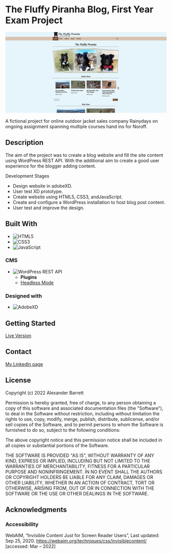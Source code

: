 # The Fluffy Piranha Blog, First Year Exam Project

![Homepage Preview](/report_documentation/site_preview.jpg)

A fictional project for online outdoor jacket sales company Rainydays on ongoing assignment spanning multiple courses hand ins for Noroff.

## Description

The aim of the project was to create a blog website and fill the site content using WordPress REST API. With the additional aim to create a good user experience for the blogger adding content.

Development Stages

- Design website in adobeXD.
- User test XD prototype.
- Create website using HTML5, CSS3, andJavaScript.
- Create and configure a WordPress installation to host blog post content.
- User test and improve the design.

## Built With

- ![HTML5](https://img.shields.io/badge/-HTML5-E34F26?logo=html5&logoColor=white&logoWidth=30&style=plastic)
- ![CSS3](https://img.shields.io/badge/-CSS3-1572B6?logo=css3&logoColor=white&logoWidth=30&style=plastic)
- ![JavaScript](https://img.shields.io/badge/-JavaScript-F7DF1E?logo=javascript&logoColor=white&logoWidth=30&style=plastic)

### CMS
- ![WordPress REST API](https://img.shields.io/badge/-WordPress%20REST%20API-21759B?logo=wordpress&logoColor=white&logoWidth=30&style=plastic)
  - **Plugins**
  - [Headless Mode](https://wordpress.org/plugins/headless-mode/)
### Designed with

- ![AdobeXD](https://img.shields.io/badge/-Adobe%20XD-FF61F6?logo=adobe%20xd&logoColor=white&logoWidth=30&style=plastic)

## Getting Started

[Live Version](https://deft-scone-ef0e91.netlify.app/index.html)

## Contact

[My LinkedIn page](https://www.linkedin.com/in/alexander-barrett-64568a47/)

## License

Copyright (c) 2022 Alexander Barrett

Permission is hereby granted, free of charge, to any person obtaining a copy
of this software and associated documentation files (the "Software"), to deal
in the Software without restriction, including without limitation the rights
to use, copy, modify, merge, publish, distribute, sublicense, and/or sell
copies of the Software, and to permit persons to whom the Software is
furnished to do so, subject to the following conditions:

The above copyright notice and this permission notice shall be included in all
copies or substantial portions of the Software.

THE SOFTWARE IS PROVIDED "AS IS", WITHOUT WARRANTY OF ANY KIND, EXPRESS OR
IMPLIED, INCLUDING BUT NOT LIMITED TO THE WARRANTIES OF MERCHANTABILITY,
FITNESS FOR A PARTICULAR PURPOSE AND NONINFRINGEMENT. IN NO EVENT SHALL THE
AUTHORS OR COPYRIGHT HOLDERS BE LIABLE FOR ANY CLAIM, DAMAGES OR OTHER
LIABILITY, WHETHER IN AN ACTION OF CONTRACT, TORT OR OTHERWISE, ARISING FROM,
OUT OF OR IN CONNECTION WITH THE SOFTWARE OR THE USE OR OTHER DEALINGS IN THE
SOFTWARE.

## Acknowledgments

### Accessibility

WebAIM, “Invisible Content Just for Screen Reader Users”, Last updated: Sep 25, 2020. https://webaim.org/techniques/css/invisiblecontent/ [accessed: Mar – 2022]
